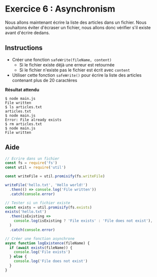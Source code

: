 # Exercice 6 : Asynchronism

Nous allons maintenant écrire la liste des articles dans un fichier. Nous souhaitons éviter d'écraser un fichier, nous allons donc vérifier s'il existe avant d'écrire dedans.

## Instructions

* Créer une fonction `safeWrite(fileName, content)`
  * Si le fichier existe déjà une erreur est retournée
  * Si le fichier n'existe pas le fichier est écrit avec `content`
* Utiliser cette fonction `safeWrite()` pour écrire la liste des articles contenant plus de 20 caractères

**Résultat attendu**

```
$ node main.js
File written
$ ls articles.txt
articles.txt
$ node main.js
Error: File already exists
$ rm articles.txt
$ node main.js
File written
```

## Aide

```js
// Ecrire dans un fichier
const fs = require('fs')
const util = require('util')

const writeFile = util.promisify(fs.writeFile)

writeFile('hello.txt', 'Hello world!')
  .then(() => console.log('File written'))
  .catch(console.error)

// Tester si un fichier existe
const exists = util.promisify(fs.exists)
exists('hello.txt')
  .then(isExisting =>
    console.log(isExisting ? 'File exists' : 'File does not exist'),
  )
  .catch(console.error)

// Créer une fonction asynchrone
async function logExistence(fileName) {
  if (await exists(fileName)) {
    console.log('File exists')
  } else {
    console.log('File does not exist')
  }
}
```
